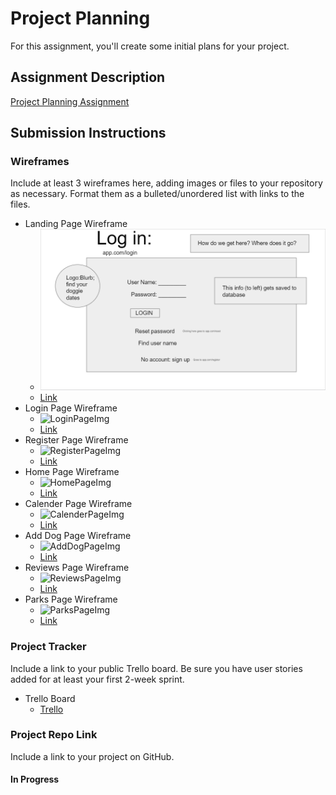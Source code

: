 # Project Planning
For this assignment, you'll create some initial plans for your project.

## Assignment Description
[Project Planning Assignment](https://education.launchcode.org/liftoff/modules/assignments/project-planning)

## Submission Instructions

### Wireframes

Include at least 3 wireframes here, adding images or files to your repository as necessary. Format them as a bulleted/unordered list with links to the files.

* Landing Page Wireframe
  * ![Alt text](images/Landing_page.png?raw=true "Optional Title")
  * [Link](https://docs.google.com/presentation/d/1ME1nKir682vL1V4zpgmKiTc6zswrW5MrvYKF4pJgLiM/edit#slide=id.ge9461ce257_0_0)
* Login Page Wireframe
  * ![LoginPageImg](/images/Login.PNG)
  * [Link](https://docs.google.com/presentation/d/1ME1nKir682vL1V4zpgmKiTc6zswrW5MrvYKF4pJgLiM/edit#slide=id.p)
* Register Page Wireframe
  * ![RegisterPageImg](/images/Register.PNG)
  * [Link](https://docs.google.com/presentation/d/1ME1nKir682vL1V4zpgmKiTc6zswrW5MrvYKF4pJgLiM/edit#slide=id.ge89fae4c4e_1_0)
* Home Page Wireframe
  * ![HomePageImg](/images/Home.PNG)
  * [Link](https://docs.google.com/presentation/d/1ME1nKir682vL1V4zpgmKiTc6zswrW5MrvYKF4pJgLiM/edit#slide=id.ge89fae4c4e_1_5)
* Calender Page Wireframe
  * ![CalenderPageImg](/images/Calender.PNG)
  * [Link](https://docs.google.com/presentation/d/1ME1nKir682vL1V4zpgmKiTc6zswrW5MrvYKF4pJgLiM/edit#slide=id.ge89fae4c4e_1_10)
* Add Dog Page Wireframe
  * ![AddDogPageImg](/images/Add_Dog.PNG)
  * [Link](https://docs.google.com/presentation/d/1ME1nKir682vL1V4zpgmKiTc6zswrW5MrvYKF4pJgLiM/edit#slide=id.ge89fae4c4e_2_0)
* Reviews Page Wireframe
  * ![ReviewsPageImg](/images/Reviews.PNG)
  * [Link](https://docs.google.com/presentation/d/1ME1nKir682vL1V4zpgmKiTc6zswrW5MrvYKF4pJgLiM/edit#slide=id.ge9461ce257_0_19)
* Parks Page Wireframe
  * ![ParksPageImg](/images/Parks.PNG)
  * [Link](https://docs.google.com/presentation/d/1ME1nKir682vL1V4zpgmKiTc6zswrW5MrvYKF4pJgLiM/edit#slide=id.ge9461ce257_0_28)


### Project Tracker

Include a link to your public Trello board. Be sure you have user stories added for at least your first 2-week sprint.

* Trello Board
    * [Trello](https://trello.com/b/1uO2vv7O/liftoff-project-board)

### Project Repo Link

Include a link to your project on GitHub.

#### In Progress
